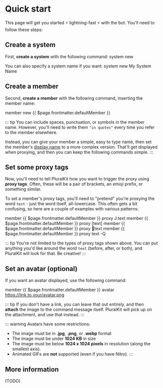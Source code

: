 ﻿---
defaultMember: Craig
---

# Quick start

This page will get you started :zap: lightning-fast :zap: with the bot. You'll need to follow these steps:

## Create a system
First, **create a system** with the following command:
<Cmd>system new</Cmd>

You can also specify a system name if you want:
<Cmd>system new <Arg>My System Name</Arg></Cmd>

## Create a member       
Second, **create a member** with the following command, inserting the member name:

<Cmd>member new <Arg>{{ $page.frontmatter.defaultMember }}</Arg></Cmd>

::: tip
You can include spaces, punctuation, or symbols in the member name. However, you'll need to write them `"in quotes"` every time you refer to the member elsewhere.

Instead, you can give your member a simple, easy to type name, then set the member's [display name](./proxying.md#handling-names) to a more complex version. That'll get displayed when proxying, and then you can keep the following commands simple.
::: 

## Set some proxy tags
Now, you'll need to tell PluralKit how you want to trigger the proxy using **proxy tags**. Often, these will be a pair of brackets, an emoji prefix, or something similar.

To set a member's proxy tags, you'll need to "pretend" you're proxying the word `text` - just the word itself, all-lowercase. This often gets a bit confusing, so here are a couple of examples with various patterns:

<CmdGroup>
<Cmd>member <Arg>{{ $page.frontmatter.defaultMember }}</Arg> proxy <Arg>J:text</Arg></Cmd>
<Cmd>member <Arg>{{ $page.frontmatter.defaultMember }}</Arg> proxy <Arg>[text]</Arg></Cmd>
<Cmd>member <Arg>{{ $page.frontmatter.defaultMember }}</Arg> proxy <Arg>🌸text</Arg></Cmd>
<Cmd>member <Arg>{{ $page.frontmatter.defaultMember }}</Arg> proxy <Arg>text -Q</Arg></Cmd>
</CmdGroup>

::: tip
You're not limited to the types of proxy tags shown above. You can put anything you'd like around the word `text` (before, after, or both), and PluralKit will look for that. Be creative!
:::

## Set an avatar (optional)
If you want an avatar displayed, use the following command:

<Cmd>member <Arg>{{ $page.frontmatter.defaultMember }}</Arg> avatar <Arg>https://link.to.your/avatar.png</Arg></Cmd>

::: tip
If you don't have a link, you can leave that out entirely, and then **attach** the image to the command message itself. PluralKit will pick up on the attachment, and use that instead.
:::

::: warning
Avatars have some restrictions: 
- The image must be in **.jpg**, **.png**, or **.webp** format
- The image must be under **1024 KB** in size
- The image must be below **1024 x 1024 pixels** in resolution (along the smallest axis).
- Animated GIFs are **not** supported (even if you have Nitro).
:::


## More information
(TODO)